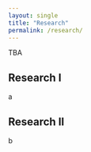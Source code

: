 ```yaml
---
layout: single
title: "Research"
permalink: /research/
---
```


TBA

## Research I
<div style="width:350px; float: left">

</div>
a

## Research II
<div style="width:350px; float: right">

</div>
b    
